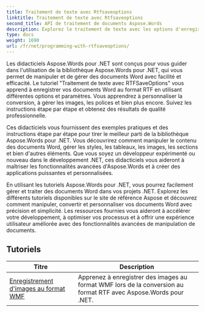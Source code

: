 ```yaml
---
title: Traitement de texte avec Rtfsaveoptions
linktitle: Traitement de texte avec Rtfsaveoptions
second_title: API de traitement de documents Aspose.Words
description: Explorez le traitement de texte avec les options d'enregistrement RTF dans Aspose.Words pour .NET. Découvrez comment enregistrer et personnaliser des documents RTF avec des didacticiels pas à pas et des exemples de code C#.
type: docs
weight: 1690
url: /fr/net/programming-with-rtfsaveoptions/
---
```

Les didacticiels Aspose.Words pour .NET sont conçus pour vous guider dans l'utilisation de la bibliothèque Aspose.Words pour .NET, qui vous permet de manipuler et de gérer des documents Word avec facilité et efficacité. Le tutoriel "Traitement de texte avec RTFSaveOptions" vous apprend à enregistrer vos documents Word au format RTF en utilisant différentes options et paramètres. Vous apprendrez à personnaliser la conversion, à gérer les images, les polices et bien plus encore. Suivez les instructions étape par étape et obtenez des résultats de qualité professionnelle.

Ces didacticiels vous fournissent des exemples pratiques et des instructions étape par étape pour tirer le meilleur parti de la bibliothèque Aspose.Words pour .NET. Vous découvrirez comment manipuler le contenu des documents Word, gérer les styles, les tableaux, les images, les sections et bien d'autres éléments. Que vous soyez un développeur expérimenté ou nouveau dans le développement .NET, ces didacticiels vous aideront à maîtriser les fonctionnalités avancées d'Aspose.Words et à créer des applications puissantes et personnalisées.

En utilisant les tutoriels Aspose.Words pour .NET, vous pourrez facilement gérer et traiter des documents Word dans vos projets .NET. Explorez les différents tutoriels disponibles sur le site de référence Aspose et découvrez comment manipuler, convertir et personnaliser vos documents Word avec précision et simplicité. Les ressources fournies vous aideront à accélérer votre développement, à optimiser vos processus et à offrir une expérience utilisateur améliorée avec des fonctionnalités avancées de manipulation de documents.

 ## Tutoriels
| Titre | Description |
| --- | --- |
| [Enregistrement d'images au format WMF](./saving-images-as-wmf/) | Apprenez à enregistrer des images au format WMF lors de la conversion au format RTF avec Aspose.Words pour .NET. |